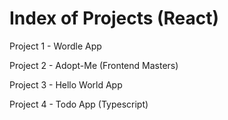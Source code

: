# Index of Projects (React)

Project 1 - Wordle App

Project 2 - Adopt-Me (Frontend Masters)

Project 3 - Hello World App

Project 4 - Todo App (Typescript)

